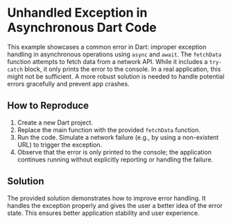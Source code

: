 # Unhandled Exception in Asynchronous Dart Code

This example showcases a common error in Dart: improper exception handling in asynchronous operations using `async` and `await`.  The `fetchData` function attempts to fetch data from a network API.  While it includes a `try-catch` block, it only prints the error to the console. In a real application, this might not be sufficient.  A more robust solution is needed to handle potential errors gracefully and prevent app crashes.

## How to Reproduce

1.  Create a new Dart project.
2.  Replace the main function with the provided `fetchData` function.
3.  Run the code.  Simulate a network failure (e.g., by using a non-existent URL) to trigger the exception.
4.  Observe that the error is only printed to the console; the application continues running without explicitly reporting or handling the failure.

## Solution

The provided solution demonstrates how to improve error handling.  It handles the exception properly and gives the user a better idea of the error state.  This ensures better application stability and user experience.